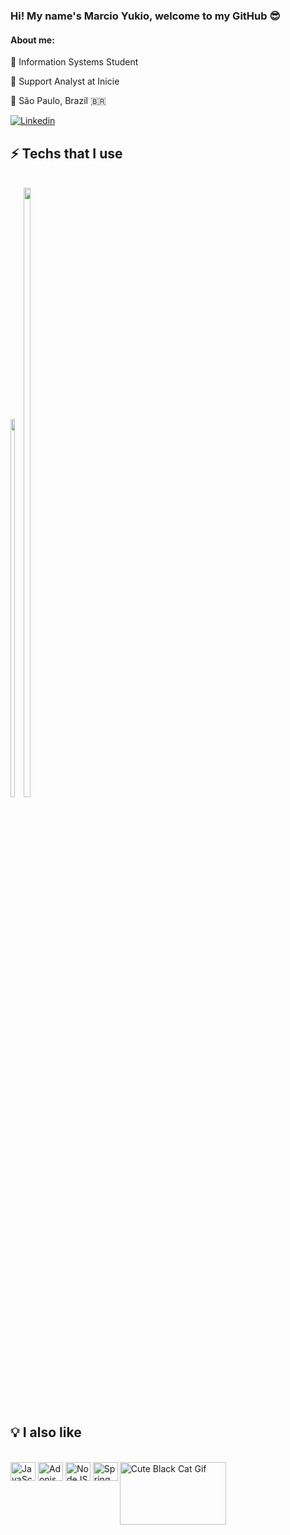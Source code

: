 ### Hi! My name's Marcio Yukio, welcome to my GitHub 😎

#### About me: 

🏫 Information Systems Student

💼 Support Analyst at Inicie

📍 São Paulo, Brazil 🇧🇷

[![Linkedin](https://img.shields.io/badge/LinkedIn-0077B5?style=for-the-badge&logo=linkedin&logoColor=white
)](https://www.linkedin.com/in/marcio-yukio-135ab81b6/)

## ⚡ Techs that I use

<div style="display: inline-block"><br/>
<img width="39.4%" src="https://github-readme-stats.vercel.app/api/top-langs/?username=marciaokkha&layout=compact&theme=merko"/>
<img width="50%" src="https://github-readme-stats.vercel.app/api?username=marciaokkha&show_icons=false&theme=merko"/>
</div>

## 💡 I also like

<div style="display: inline-block"><br/>
<img align="center" alt="JavaScript" height="30" width="40" src="https://cdn.jsdelivr.net/gh/devicons/devicon/icons/javascript/javascript-original.svg" />
<img align="center" alt="Adonis" height="30" width="40" src="https://cdn.jsdelivr.net/gh/devicons/devicon/icons/adonisjs/adonisjs-original.svg" />
<img align="center" alt="NodeJS" height="30" width="40" src="https://cdn.jsdelivr.net/gh/devicons/devicon/icons/nodejs/nodejs-original.svg" />
<img align="center" alt="Spring" height="30" width="40" src="https://cdn.jsdelivr.net/gh/devicons/devicon/icons/spring/spring-original.svg" />
<img align="right" height="100" width="170" alt="Cute Black Cat Gif" src="https://i.giphy.com/media/LmgHHxtKgDsYrVsEOw/giphy.webp" />
</div>
